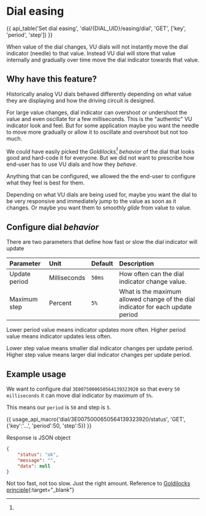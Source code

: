 # Dial easing

{{ api_table('Set dial easing', 'dial/{DIAL_UID}/easing/dial', 'GET', ['key', 'period', 'step']) }}

When value of the dial changes, VU dials will not instantly move the dial indicator (needle) to that value.
Instead VU dial will store that value internally and gradually over time move the dial indicator towards that value.

## Why have this feature?

Historically analog VU dials behaved differently depending on what value they are displaying and how the driving circuit is designed.

For large value changes, dial indicator can overshoot or undershoot the value and even oscillate for a few milliseconds. This is the "authentic" VU indicator look and feel.
But for some application maybe you want the needle to move more gradually or allow it to oscillate and overshoot but not too much.

We could have easily picked the *Goldilocks[^1] behavior* of the dial that looks good and hard-code it for everyone.
But we did not want to prescribe how end-user has to use VU dials and how they *behave*.

Anything that can be configured, we allowed the the end-user to configure what they feel is best for them.

Depending on what VU dials are being used for, maybe you want the dial to be very responsive and immediately jump to the value as soon as it changes. Or maybe you want them to smoothly *glide* from value to value.


## Configure dial *behavior*

There are two parameters that define how fast or slow the dial indicator will update

| Parameter | Unit | Default | Description |
| :-------- | :-------- | :-------- | :-------- |
| Update period | Milliseconds | `50ms` | How often can the dial indicator change value. |
| Maximum step | Percent | `5%` | What is the maximum allowed change of the dial indicator for each update period |

Lower period value means indicator updates more often.
Higher period value means indicator updates less often.

Lower step value means smaller dial indicator changes per update period.
Higher step value means larger dial indicator changes per update period.

## Example usage

We want to configure dial `3E0075000650564139323920` so that every `50 milliseconds` it can move dial indicator by maximum of `5%`.

This means our `period` is `50` and step is `5`.

{{ usage_api_macro('dial/3E0075000650564139323920/status', 'GET', {'key':'...', 'period':50, 'step':5}) }}

Response is JSON object

``` json
{
    "status": "ok",
    "message": "",
    "data": null
}
```

[^1]:
Not too fast, not too slow. Just the right amount.
Reference to [Goldilocks principle](https://en.wikipedia.org/wiki/Goldilocks_principle){:target="_blank"}
